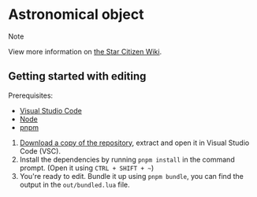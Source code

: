 # Astronomical object

> [!NOTE]  
> View more information on [the Star Citizen Wiki](https://starcitizen.tools/Module:Astronomical_object).

## Getting started with editing

Prerequisites:

- [Visual Studio Code](https://code.visualstudio.com/)
- [Node](https://nodejs.org/en/download)
- [pnpm](https://pnpm.io/installation)

1. [Download a copy of the repository](https://github.com/ari-party/sct-module-astronomical-object/archive/refs/heads/main.zip), extract and open it in Visual Studio Code (VSC).
2. Install the dependencies by running `pnpm install` in the command prompt. (Open it using `CTRL + SHIFT + ~`)
3. You're ready to edit. Bundle it up using `pnpm bundle`, you can find the output in the `out/bundled.lua` file.
